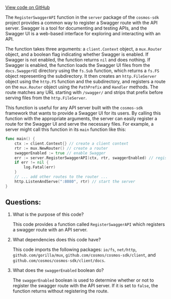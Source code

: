 [View code on GitHub](https://github.com/cosmos/cosmos-sdk.git/server/swagger.go)

The `RegisterSwaggerAPI` function in the `server` package of the `cosmos-sdk` project provides a common way to register a Swagger route with the API server. Swagger is a tool for documenting and testing APIs, and the Swagger UI is a web-based interface for exploring and interacting with an API.

The function takes three arguments: a `client.Context` object, a `mux.Router` object, and a boolean flag indicating whether Swagger is enabled. If Swagger is not enabled, the function returns `nil` and does nothing. If Swagger is enabled, the function loads the Swagger UI files from the `docs.SwaggerUI` directory using the `fs.Sub` function, which returns a `fs.FS` object representing the subdirectory. It then creates an `http.FileServer` object using the `http.FS` function and the subdirectory, and registers a route on the `mux.Router` object using the `PathPrefix` and `Handler` methods. The route matches any URL starting with `/swagger/` and strips that prefix before serving files from the `http.FileServer`.

This function is useful for any API server built with the `cosmos-sdk` framework that wants to provide a Swagger UI for its users. By calling this function with the appropriate arguments, the server can easily register a route for the Swagger UI and serve the necessary files. For example, a server might call this function in its `main` function like this:

```go
func main() {
    ctx := client.Context{} // create a client context
    rtr := mux.NewRouter() // create a router
    swaggerEnabled := true // enable Swagger
    err := server.RegisterSwaggerAPI(ctx, rtr, swaggerEnabled) // register the Swagger route
    if err != nil {
        log.Fatal(err)
    }
    // ... add other routes to the router ...
    http.ListenAndServe(":8080", rtr) // start the server
}
```
## Questions: 
 1. What is the purpose of this code?
    
    This code provides a function called `RegisterSwaggerAPI` which registers a swagger route with an API server.

2. What dependencies does this code have?
    
    This code imports the following packages: `io/fs`, `net/http`, `github.com/gorilla/mux`, `github.com/cosmos/cosmos-sdk/client`, and `github.com/cosmos/cosmos-sdk/client/docs`.

3. What does the `swaggerEnabled` boolean do?
    
    The `swaggerEnabled` boolean is used to determine whether or not to register the swagger route with the API server. If it is set to `false`, the function returns without registering the route.